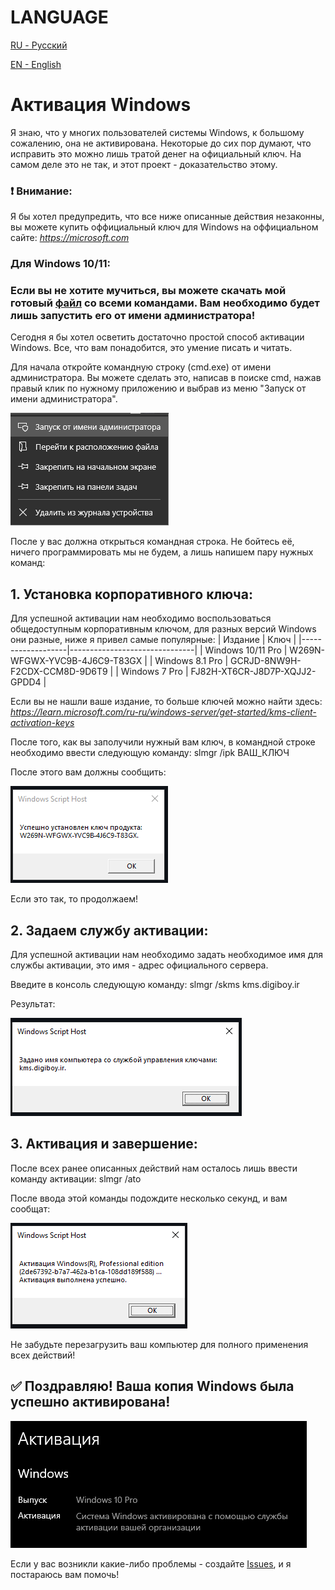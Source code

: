 # LANGUAGE
[RU - Русский](https://github.com/Artik1279/Windows-activator/blob/main/README.md)

[EN - English](https://github.com/Artik1279/Windows-activator/blob/main/README_en.md)

# Активация Windows 

Я знаю, что у многих пользователей системы Windows, к большому сожалению, она не активирована. Некоторые до сих пор думают, что исправить это можно лишь тратой денег на официальный ключ. На самом деле это не так, и этот проект - доказательство этому.

### ❗ Внимание: 

Я бы хотел предупредить, что все ниже описанные действия незаконны, вы можете купить оффициальный ключ для Windows на оффициальном сайте:
*https://microsoft.com*

### Для Windows 10/11:
### Если вы не хотите мучиться, вы можете скачать мой готовый [файл](https://github.com/Artik1279/Windows-activator/blob/main/ActivatorWindows10-11.bat) со всеми командами. Вам необходимо будет лишь запустить его от имени администратора!

Сегодня я бы хотел осветить достаточно простой способ активации Windows. Все, что вам понадобится, это умение писать и читать.

Для начала откройте командную строку (cmd.exe) от имени администратора. Вы можете сделать это, написав в поиске cmd, нажав правый клик по нужному приложению и выбрав из меню "Запуск от имени администратора".

![Администратор](imgs/admin.png)

После у вас должна открыться командная строка. Не бойтесь её, ничего программировать мы не будем, а лишь напишем пару нужных команд:

## 1. Установка корпоративного ключа: 

Для успешной активации нам необходимо воспользоваться общедоступным корпоративным ключом, для разных версий Windows они разные, ниже я привел самые популярные:
| Издание           | Ключ                          |
|-------------------|-------------------------------|
| Windows 10/11 Pro | W269N-WFGWX-YVC9B-4J6C9-T83GX |
| Windows 8.1 Pro   | GCRJD-8NW9H-F2CDX-CCM8D-9D6T9 |
| Windows 7 Pro     | FJ82H-XT6CR-J8D7P-XQJJ2-GPDD4 |

Если вы не нашли ваше издание, то больше ключей можно найти здесь: *https://learn.microsoft.com/ru-ru/windows-server/get-started/kms-client-activation-keys*

После того, как вы заполучили нужный вам ключ, в командной строке необходимо ввести следующую команду:
slmgr /ipk ВАШ_КЛЮЧ

После этого вам должны сообщить:

![Первый шаг](imgs/1.png)

Если это так, то продолжаем!

## 2. Задаем службу активации: 

Для успешной активации нам необходимо задать необходимое имя для службы активации, это имя - адрес официального сервера.

Введите в консоль следующую команду: 
slmgr /skms kms.digiboy.ir

Результат:

![Второй шаг](imgs/2.png)

## 3. Активация и завершение: 

После всех ранее описанных действий нам осталось лишь ввести команду активации: 
slmgr /ato

После ввода этой команды подождите несколько секунд, и вам сообщат:

![Третий шаг](imgs/3.png)

Не забудьте перезагрузить ваш компьютер для полного применения всех действий!

## ✅ Поздравляю! Ваша копия Windows была успешно активирована!

![Четвертый шаг](imgs/4.png)

Если у вас возникли какие-либо проблемы - создайте [Issues](https://github.com/Artik1279/Windows-activator/issues), и я постараюсь вам помочь!
